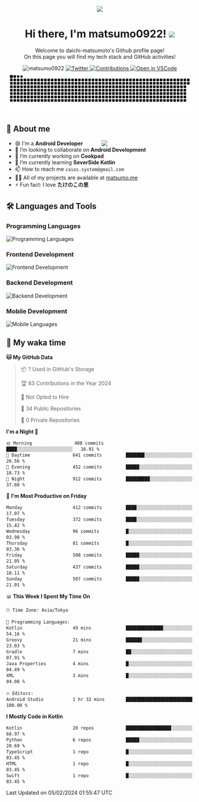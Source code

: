 <p align="center"><img src="https://capsule-render.vercel.app/api?type=waving&color=gradient&height=300&section=header&text=Hi%20I%27m%20matsumo&fontSize=90&animation=fadeIn&fontAlignY=38&desc=Welcome%20to%20daichi-matsumoto%27s%20GitHub%20profile%20&descAlignY=55&descAlign=62"></p>

<h1 align="center">Hi there, I'm matsumo0922! <img src="https://media.giphy.com/media/hvRJCLFzcasrR4ia7z/giphy.gif" width="32"></h1>

<p align="center">
Welcome to daichi-matsumoto's Github profile page!<br>
On this page you will find my tech stack and GitHub activities!
</p>

<div align="center">
  <img src="https://komarev.com/ghpvc/?username=matsumo0922&label=Profile%20views&color=ac3726&style=flat" alt="matsumo0922" />
  <a href="https://twitter.com/matsumo0922">
    <img src="https://badgen.net/badge/twitter/@matsumo0922?icon=twitter" alt="Twitter" />
  </a>
  <a href="https://qiita.com/CAIOS">
    <img src="https://badgen.org/img/qiita/CAIOS/contributions?style=flat" alt="Contributions" />
  </a>
  <a href="https://open.vscode.dev/matsumo0922/matsumo0922">
    <img alt="Open in VSCode" src="https://img.shields.io/static/v1?logo=visualstudiocode&label=&message=Open%20in%20Visual%20Studio%20Code&labelColor=2c2c32&color=007acc&logoColor=007acc" />
  </a>
</div>

<picture>
  <source media="(prefers-color-scheme: dark)" srcset="./resources/github-contribution-grid-snake-dark.svg" />
  <source media="(prefers-color-scheme: light)" srcset="./resources/github-contribution-grid-snake-light.svg" />
  <img alt="github-snake" src="./resources/github-contribution-grid-snake-light.svg" />
</picture>

## 📝 About me

<picture>
  <source media="(prefers-color-scheme: dark)" srcset="https://github-readme-stats.vercel.app/api?username=matsumo0922&show_icons=true&locale=en&theme=dark" />
  <source media="(prefers-color-scheme: light)" srcset="https://github-readme-stats.vercel.app/api?username=matsumo0922&show_icons=true&locale=en&theme=default" />
  <img align="right" width="49%" src="https://github-readme-stats.vercel.app/api?username=matsumo0922&show_icons=true&locale=en&theme=default" />
</picture>

- 😄 I'm a **Android Developer**
- 👯 I’m looking to collaborate on **Android Development**
- 🔭 I’m currently working on **Cookpad**
- 🌱 I’m currently learning **SeverSide Kotlin**
- 📫 How to reach me `caios.system@gmail.com`
- 👨‍💻 All of my projects are available at [matsumo.me](matsumo.me)
- ⚡ Fun fact: I love **たけのこの里**

## 🛠️ Languages and Tools

### Programming Languages
![Programming Languages](https://skillicons.dev/icons?i=kotlin,java,c,cpp,ruby,py,md)

### Frontend Development
![Frontend Development](https://skillicons.dev/icons?i=kotlin,next,react,html,css)

### Backend Development
![Backend Development](https://skillicons.dev/icons?i=kotlin,graphql,rails,redis,nodejs)

### Mobile Development
![Mobile Languages](https://skillicons.dev/icons?i=kotlin,ktor)

## 📌 My waka time
<!--START_SECTION:waka-->
**🐱 My GitHub Data** 

> 📦 ? Used in GitHub's Storage 
 > 
> 🏆 83 Contributions in the Year 2024
 > 
> 🚫 Not Opted to Hire
 > 
> 📜 34 Public Repositories 
 > 
> 🔑 0 Private Repositories 
 > 
**I'm a Night 🦉** 

```text
🌞 Morning                408 commits         ████░░░░░░░░░░░░░░░░░░░░░   16.91 % 
🌆 Daytime                641 commits         ███████░░░░░░░░░░░░░░░░░░   26.56 % 
🌃 Evening                452 commits         █████░░░░░░░░░░░░░░░░░░░░   18.73 % 
🌙 Night                  912 commits         █████████░░░░░░░░░░░░░░░░   37.80 % 
```
📅 **I'm Most Productive on Friday** 

```text
Monday                   412 commits         ████░░░░░░░░░░░░░░░░░░░░░   17.07 % 
Tuesday                  372 commits         ████░░░░░░░░░░░░░░░░░░░░░   15.42 % 
Wednesday                96 commits          █░░░░░░░░░░░░░░░░░░░░░░░░   03.98 % 
Thursday                 81 commits          █░░░░░░░░░░░░░░░░░░░░░░░░   03.36 % 
Friday                   508 commits         █████░░░░░░░░░░░░░░░░░░░░   21.05 % 
Saturday                 437 commits         █████░░░░░░░░░░░░░░░░░░░░   18.11 % 
Sunday                   507 commits         █████░░░░░░░░░░░░░░░░░░░░   21.01 % 
```


📊 **This Week I Spent My Time On** 

```text
🕑︎ Time Zone: Asia/Tokyo

💬 Programming Languages: 
Kotlin                   49 mins             ██████████████░░░░░░░░░░░   54.16 % 
Groovy                   21 mins             ██████░░░░░░░░░░░░░░░░░░░   23.03 % 
Gradle                   7 mins              ██░░░░░░░░░░░░░░░░░░░░░░░   07.91 % 
Java Properties          4 mins              █░░░░░░░░░░░░░░░░░░░░░░░░   04.49 % 
XML                      3 mins              █░░░░░░░░░░░░░░░░░░░░░░░░   04.08 % 

🔥 Editors: 
Android Studio           1 hr 32 mins        █████████████████████████   100.00 % 
```

**I Mostly Code in Kotlin** 

```text
Kotlin                   20 repos            █████████████████░░░░░░░░   68.97 % 
Python                   6 repos             █████░░░░░░░░░░░░░░░░░░░░   20.69 % 
TypeScript               1 repo              █░░░░░░░░░░░░░░░░░░░░░░░░   03.45 % 
HTML                     1 repo              █░░░░░░░░░░░░░░░░░░░░░░░░   03.45 % 
Swift                    1 repo              █░░░░░░░░░░░░░░░░░░░░░░░░   03.45 % 
```




 Last Updated on 05/02/2024 01:55:47 UTC
<!--END_SECTION:waka-->
